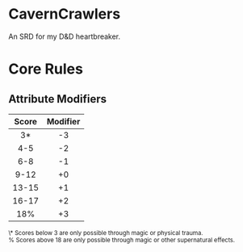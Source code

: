 # CavernCrawlers
An SRD for my D&amp;D heartbreaker.

# Core Rules

## Attribute Modifiers
| Score | Modifier |
|:-----:|:---:|
|  3*   | -3 |
|  4-5  | -2 |
|  6-8  | -1 |
| 9-12  | +0 |
| 13-15 | +1 |
| 16-17 | +2 |
|  18%  | +3 |

<small>
\* Scores below 3 are only possible through magic or physical trauma.<br/>
% Scores above 18 are only possible through magic or other supernatural effects.
</small>

